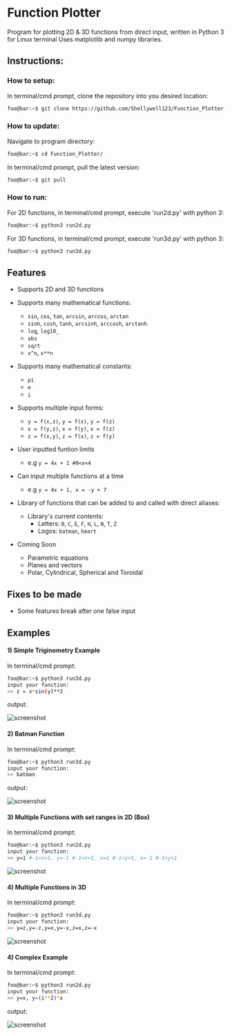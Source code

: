 # Function Plotter
Program for plotting 2D & 3D functions from direct input, written in Python 3 for Linux terminal
Uses matplotlib and numpy libraries.

## Instructions:

### How to setup:
In terminal/cmd prompt, clone the repository into you desired location:
```bash
foo@bar:~$ git clone https://github.com/Shellywell123/Function_Plotter.git
```

### How to update:
Navigate to program directory:
```bash
foo@bar:~$ cd Function_Plotter/
```
In terminal/cmd prompt, pull the latest version:
```bash
foo@bar:~$ git pull
```

### How to run:
For 2D functions, in terminal/cmd prompt, execute 'run2d.py' with python 3:
```bash
foo@bar:~$ python3 run2d.py
```
For 3D functions, in terminal/cmd prompt, execute 'run3d.py' with python 3:
```bash
foo@bar:~$ python3 run3d.py
```

## Features
 - Supports 2D and 3D functions
 - Supports many mathematical functions:
    - `sin`, `cos`, `tan`, `arcsin`, `arccos`, `arctan`
    - `sinh`, `cosh`, `tanh`, `arcsinh`, `arccosh`, `arctanh`
    - `log`, `log10_`
    - `abs`
    - `sqrt`
    - `x^n`, `x**n`
    
 - Supports many mathematical constants:
    - `pi`
    - `e`
    - `i`
 - Supports multiple input forms:
    - `y = f(x,z)`, `y = f(x)`, `y = f(z)`
    - `x = f(y,z)`, `x = f(y)`, `x = f(z)`
    - `z = f(x,y)`, `z = f(x)`, `z = f(y)`
 - User inputted funtion limits
    - e.g `y = 4x + 1 #0<x<4`
 - Can input multiple functions at a time
    - e.g `y = 4x + 1, x = -y + 7`
 - Library of functions that can be added to and called with direct aliases: 
    - Library's current contents:
        - Letters: `B`, `C`, `E`, `F`, `H`, `L`, `N`, `T`, `Z`
        - Logos:   `batman`, `heart`
 - Coming Soon
    - Parametric equations
    - Planes and vectors  
    - Polar, Cylindrical, Spherical and Toroidal
 

## Fixes to be made
- Some features break after one false input

## Examples
#### 1) Simple Triginometry Example
In terminal/cmd prompt:
```bash
foo@bar:~$ python3 run3d.py
input your function:
>> z = x*sin(y)**2
```
output:

![screenshot](Images/screenshot.png)

#### 2) Batman Function
In terminal/cmd prompt:
```bash
foo@bar:~$ python3 run3d.py
input your function:
>> batman
```
output:

![screenshot](Images/batman.png)
#### 3) Multiple Functions with set ranges in 2D (Box)
In terminal/cmd prompt:
```bash
foo@bar:~$ python3 run2d.py
input your function:
>> y=1 #-1<x<1, y=-1 #-1<x<1, x=1 #-1<y<1, x=-1 #-1<y<1
```

![screenshot](Images/box.png)

#### 4) Multiple Functions in 3D
In terminal/cmd prompt:
```bash
foo@bar:~$ python3 run3d.py
input your function:
>> y=z,y=-z,y=x,y=-x,z=x,z=-x
```

![screenshot](Images/spike.png)
#### 4) Complex Example
In terminal/cmd prompt:
```bash
foo@bar:~$ python3 run2d.py
input your function:
>> y=x, y=(i**2)*x
```
output:

![screenshot](Images/comp2d.png)




















































